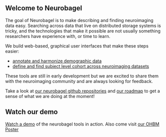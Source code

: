 ## Welcome to Neurobagel

The goal of Neurobagel is to make describing and finding neuroimaging data easy.
Searching across data that live on distributed storage systems is tricky, 
and the technologies that make it possible are not usually something
researchers have experience with, or time to learn.

We build web-based, graphical user interfaces that make these steps easier:

- [annotate and harmonize demographic data](https://github.com/neurobagel/annotation_tool)
- [define and find subject level cohort across neuroimaging datasets](https://github.com/neurobagel/concept_query)

These tools are still in early development but we are excited to 
share them with the neuroimaging community and are always looking
for feedback.

Take a look at [our neurobagel github repositories](https://github.com/neurobagel) and 
[our roadmap](https://github.com/neurobagel/.github/blob/main/profile/roadmap.md) to 
get a sense of what we are doing at the moment!
## Watch our demo

[Watch a demo](/demo) of the neurobagel tools in action.
Also come visit [our OHBM Poster](https://event.fourwaves.com/cbd65d58-69ab-466d-aa7a-a22731980df6/abstracts/38dbc84f-e2e1-4b29-87d4-cdb635ee5487)